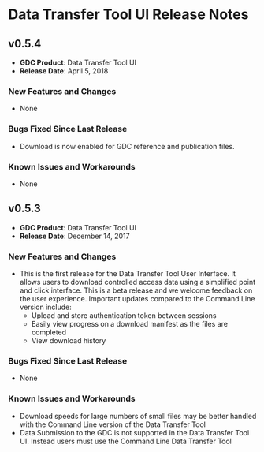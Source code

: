 # Data Transfer Tool UI Release Notes

## v0.5.4
* __GDC Product__: Data Transfer Tool UI
* __Release Date__: April 5, 2018


### New Features and Changes
* None

### Bugs Fixed Since Last Release
* Download is now enabled for GDC reference and publication files.

### Known Issues and Workarounds
* None


## v0.5.3
* __GDC Product__: Data Transfer Tool UI
* __Release Date__: December 14, 2017


### New Features and Changes
* This is the first release for the Data Transfer Tool User Interface.  It allows users to download controlled access data using a simplified point and click interface.  This is a beta release and we welcome feedback on the user experience.  Important updates compared to the Command Line version include:
  * Upload and store authentication token between sessions
  * Easily view progress on a download manifest as the files are completed
  * View download history

### Bugs Fixed Since Last Release
* None

### Known Issues and Workarounds
* Download speeds for large numbers of small files may be better handled with the Command Line version of the Data Transfer Tool
* Data Submission to the GDC is not supported in the Data Transfer Tool UI.  Instead users must use the Command Line Data Transfer Tool
